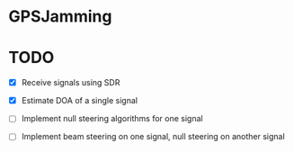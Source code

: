 # GPSJamming

# TODO

- [x] Receive signals using SDR

- [x] Estimate DOA of a single signal

- [ ] Implement null steering algorithms for one signal

- [ ] Implement beam steering on one signal, null steering on another signal


